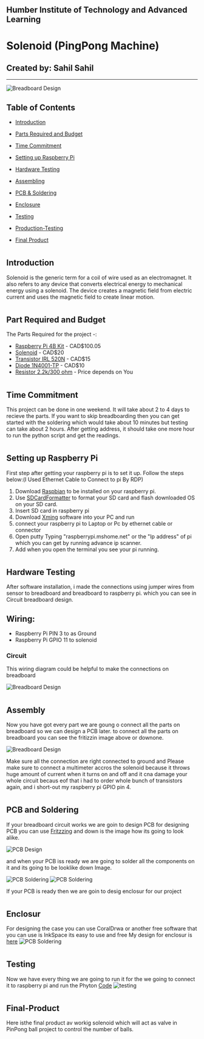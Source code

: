 ## Humber Institute of Technology and Advanced Learning
# Solenoid (PingPong Machine)
## Created by: Sahil Sahil
-------------

![Breadboard Design](Electronics-PCB/STennisBall_bb.jpg)


## Table of Contents
* [Introduction](#introduction)

* [Parts Required and Budget](#Part-Required-and-Budget)

* [Time Commitment](#time-Commitment)

* [Setting up Raspberry Pi](#setting-Up-Raspberry-Pi)

* [Hardware Testing](#Hardware-Testing)

* [Assembling ](#Assembly)

* [PCB & Soldering ](#PCB-and-Soldering)
 
* [Enclosure](#Enclosure)

* [Testing](#testing)

* [Production-Testing](#Production-testing)

* [Final Product](#final-product)

#

## Introduction

Solenoid is the generic term for a coil of wire used as an electromagnet. It also refers to any device that converts electrical energy to mechanical energy using a solenoid. The device creates a magnetic field from electric current and uses the magnetic field to create linear motion.

#

## Part Required and Budget

The Parts Required for the project -:

* [Raspberry Pi 4B Kit](https://www.amazon.ca/Raspberry-Pi-Computer-Model-4GB/dp/B07W4JM192/ref=sr_1_4?crid=38D5SW1ETTEZ5&keywords=raspberry+pi+4&qid=1576171042&sprefix=ras%2Caps%2C251&sr=8-4) - CAD$100.05
* [Solenoid](https://www.amazon.ca/gp/product/B00LBQ229Y/ref=ppx_yo_dt_b_asin_title_o04_s00?ie=UTF8&psc=1) - CAD$20
* [Transistor IRL 520N](https://www.amazon.ca/CanaKit-Raspberry-Complete-Starter-Kit/dp/B01CCF6V3A/ref=sr_1_5?s=pc&ie=UTF8&qid=1516324581&sr=1-5&keywords=Raspberry+Pi+3) - CAD$15
* [Diode 1N4001-TP](https://www.amazon.ca/gp/product/B008UG13UW/ref=ppx_yo_dt_b_asin_title_o04_s00?ie=UTF8&psc=1) - CAD$10
* [Resistor 2.2k/300 ohm](https://www.amazon.ca/ELEGOO-Values-Resistor-Assortment-Ohm-1M/dp/B071HJWJZB/ref=sr_1_8?crid=5U1W9IPQ0MI2&keywords=resistor+kit&qid=1576171176&s=hi&sprefix=resistor%2Ctools%2C180&sr=1-8) - Price depends on You


#

## Time Commitment
This project can be done in one weekend. It will take about 2 to 4 days to recieve the parts. If you want to skip breadboarding then you can get started with the soldering which would take about 10 minutes but testing can take about 2 hours. After getting address, it should take one more hour to run the python script and get the readings.

#

## Setting up Raspberry Pi
First step after getting your raspberry pi is to set it up. Follow the steps below:(I Used Ethernet Cable to Connect to pi By RDP)
1. Download [Raspbian](https://www.raspberrypi.org/downloads/) to be installed on your raspberry pi.
2. Use [SDCardFormatter](https://www.sdcard.org/downloads/formatter_4/) to format your SD card and flash downloaded OS on your SD card.
3. Insert SD card in raspberry pi 
4. Download [Xming](https://sourceforge.net/projects/xming/) software into your PC and run
5. connect your raspberry pi to Laptop or Pc by ethernet cable or connector
6. Open putty Typing "raspberrypi.mshome.net" or the "Ip address" of pi which you can get by running advance ip scanner.
4. Add when you open the terminal you see your pi running.

#

## Hardware Testing

After software installation, i made the connections using jumper wires from sensor to breadboard and breadboard to raspberry pi. which you can see in Circuit breadboard design.

Wiring:
---
- Raspberry Pi PIN 3 to as Ground
- Raspberry Pi GPIO 11 to solenoid

### Circuit
This wiring diagram could be helpful to make the connections on breadboard

![Breadboard Design](Electronics-PCB/STennisBall_bb.jpg)

#

## Assembly
Now you have got every part we are goung o connect all the parts on breadboard so we can design a PCB later. to connect all the parts on breadboard you can see the fritizzin image above or downone. 

![Breadboard Design](https://github.com/Sahil-Sahil/TennisBall/blob/master/Images/IMG_1338%20(1).jpg?raw=true)

Make sure all the connection are right connected to ground and Please make sure to connect a multimeter accros the solenoid because it throws huge amount of current when it turns on and off and it cna damage your whole circuit becaus eof that  i had to order whole bunch of transistors again, and i short-out my raspberry pi GPIO pin 4.

#

## PCB and Soldering
If your breadboard circuit works we are goin to design PCB for designing PCB you can use [Fritzzing](https://fritzing.org/download/)
and down is the image how its going to look alike.

![PCB Design](https://github.com/Sahil-Sahil/TennisBall/blob/master/Images/STennisBall2_pcb.jpg?raw=true)

and when  your PCB iss ready we are going to solder all the components on it and its going to be looklike down Image.

![PCB Soldering](https://github.com/Sahil-Sahil/TennisBall/blob/master/Images/IMG_1424%20(1).jpg?raw=true)
![PCB Soldering](https://github.com/Sahil-Sahil/TennisBall/blob/master/Images/IMG_1425%20(1).jpg?raw=true)

If your PCB is ready then we are goin to desig enclosur for our project

#

## Enclosur
For designing the case you can use CoralDrwa or another free software that you can use is InkSpace its easy to use and free
My design for enclosur is [here](https://github.com/Sahil-Sahil/TennisBall/blob/master/Mechanical-3D%2C%20Printing%20Files/Enclosur.cdr)
![PCB Soldering](https://github.com/Sahil-Sahil/TennisBall/blob/master/Images/IMG_1426%20(1).jpg?raw=true)

#

## Testing
Now we have every thing we are going to run it for the we going to connect it to raspberry pi and run the Phyton [Code](https://github.com/Sahil-Sahil/TennisBall/blob/master/Firmware-Sensor%2C%20Effector%20Intertface%20Code/solenoidP.py)
![testing](https://github.com/Sahil-Sahil/TennisBall/blob/master/Images/Annotation%202019-12-12%20135026.jpg?raw=true)

#

## Final-Product
Here isthe final product av workig solenoid which will act as valve in PinPong ball project to control the number of balls.


